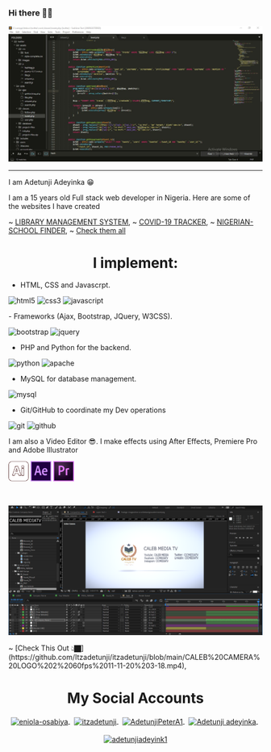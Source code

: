 ### Hi there 👋🏿

<img src="https://github.com/Itzadetunji/itzadetunji/blob/main/github%20twitter%20clone.png" alt="My Profile Header Image" /> 

<hr>

I am Adetunji Adeyinka 😁

I am a 15 years old Full stack web developer in Nigeria.
Here are some of the websites I have created

~ [LIBRARY MANAGEMENT SYSTEM](http://adeyinka.000webhostapp.com/lms/librarian), 
~ [COVID-19 TRACKER](http://adeyinka.000webhostapp.com/corona), 
~ [NIGERIAN-SCHOOL FINDER](https://github.com/Itzadetunji/php-integrated-school-finder), 
~ [Check them all](https://github.com/itzadetunji?tab=repositories)

<h1 align="center">I implement:</h1>


-  HTML, CSS and Javascrpt.
<p>
    <img src="https://devicons.github.io/devicon/devicon.git/icons/html5/html5-original-wordmark.svg" alt="html5" height="40"/> 
    <img src="https://devicons.github.io/devicon/devicon.git/icons/css3/css3-original-wordmark.svg" alt="css3" height="40"/>
    <img src="https://devicons.github.io/devicon/devicon.git/icons/javascript/javascript-original.svg" alt="javascript" height="40"/>
</p>
-  Frameworks (Ajax, Bootstrap, JQuery, W3CSS).
<p> 
    <img src="https://devicons.github.io/devicon/devicon.git/icons/bootstrap/bootstrap-plain.svg" alt="bootstrap" height="40"/> 
    <img src="https://devicon.dev/devicon.git/icons/jquery/jquery-original-wordmark.svg" alt="jquery" height="40"/> 
</p>


-  PHP and Python for the backend.
<p>
    <img src="https://devicons.github.io/devicon/devicon.git/icons/python/python-original.svg" alt="python" height="40"/>
    <img src="https://www.vectorlogo.zone/logos/apache/apache-official.svg" alt="apache" height="40"/> 
</p>

-  MySQL for database management.
<p>
    <img src="https://devicons.github.io/devicon/devicon.git/icons/mysql/mysql-original-wordmark.svg" alt="mysql" height="40"/>
</p>


- Git/GitHub to coordinate my Dev operations
<p>
    <img src="https://www.vectorlogo.zone/logos/git-scm/git-scm-ar21.svg" alt="git" height="40"/> 
    <img src="https://www.vectorlogo.zone/logos/github/github-ar21.svg" alt="github" height="40"/> 
</p>


I am also a Video Editor 😎.
I make effects using After Effects, Premiere Pro and Adobe Illustrator
<p>
    <img src="https://github.com/devicons/devicon/blob/master/icons/illustrator/illustrator-line.svg" alt="apache" height="40"/> 
    <img src="https://github.com/Itzadetunji/itzadetunji/blob/main/200px-Adobe_After_Effects_CC_icon.png" alt="electron" height="40"/> 
    <img src="https://github.com/Itzadetunji/itzadetunji/blob/main/premiere-cc-logo-png-transparent.png" alt="figma" height="40"/>
</p>
<br>
<p>
    <img src="https://github.com/Itzadetunji/itzadetunji/blob/main/Capture.PNG" alt="adobe after effects"/> 
</p> 
~ [Check This Out 👆🏿](https://github.com/Itzadetunji/itzadetunji/blob/main/CALEB%20CAMERA%20LOGO%202%2060fps%2011-11-20%203-18.mp4),

<!-- <h1 align="center">My Stats</h1> -->

<!-- <div align="center">
    <img src="https://github-readme-stats.vercel.app/api/top-langs/?username=itzadetunji&layout=compact" alt="itzadetunji" />
    &nbsp;&nbsp;
    <img src="https://github-readme-stats.vercel.app/api?username=itzadetunji&show_icons=true" alt="itzadetunji" />
</div> -->


<h1 align="center">My Social Accounts</h1>

<p align="center">
    <a href="https://www.linkedin.com/in/adetunji-adeyinka" target="_blank"
        ><img align="center" src="https://www.vectorlogo.zone/logos/linkedin/linkedin-icon.svg" alt="eniola-osabiya" height="50" />
    </a>
    &nbsp;
      <a href="https://instagram.com/itzadetunji" target="_blank">
        <img align="center" src="https://www.vectorlogo.zone/logos/instagram/instagram-icon.svg" alt="itzadetunji" height="50" />
    </a>
    &nbsp;
    <a href="https://twitter.com/AdetunjiPeterA1" target="_blank">
        <img align="center" src="https://devicon.dev/devicon.git/icons/twitter/twitter-original.svg" alt="AdetunjiPeterA1" height="50" />
    </a>
    &nbsp;
    <a href="https://www.facebook.com/adetunji.adeyinka.1238" target="_blank">
        <img align="center" src="https://www.vectorlogo.zone/logos/facebook/facebook-official.svg" alt="Adetunji adeyinka" height="50" />
    </a>
    &nbsp
    <br><br>
    <a href="https://www.hackerrank.com/adetunjiadeyink1" target="_blank">
        <img align="center" src="https://cdn.jsdelivr.net/npm/simple-icons@3.0.1/icons/hackerrank.svg" alt="adetunjiadeyink1" height="40" />
    </a>
</p>

